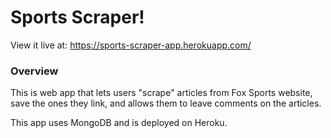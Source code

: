# Sports Scraper!

View it live at: <https://sports-scraper-app.herokuapp.com/>

### Overview

This is web app that lets users "scrape" articles from Fox Sports website, save the ones they link, and allows them to leave comments on the articles.

This app uses MongoDB and is deployed on Heroku.

